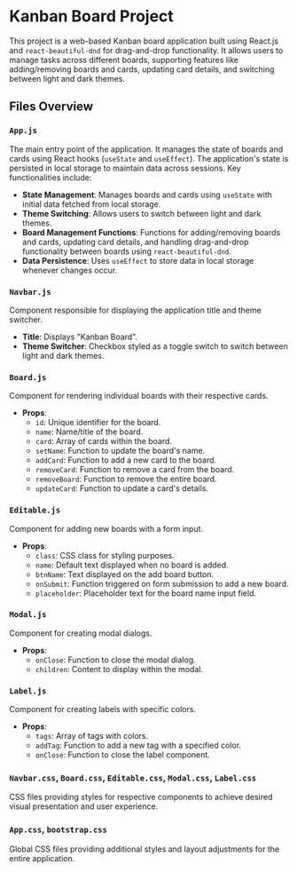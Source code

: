 # Kanban Board Project

This project is a web-based Kanban board application built using React.js and `react-beautiful-dnd` for drag-and-drop functionality. It allows users to manage tasks across different boards, supporting features like adding/removing boards and cards, updating card details, and switching between light and dark themes.

## Files Overview

### `App.js`

The main entry point of the application. It manages the state of boards and cards using React hooks (`useState` and `useEffect`). The application's state is persisted in local storage to maintain data across sessions. Key functionalities include:

- **State Management**: Manages boards and cards using `useState` with initial data fetched from local storage.
- **Theme Switching**: Allows users to switch between light and dark themes.
- **Board Management Functions**: Functions for adding/removing boards and cards, updating card details, and handling drag-and-drop functionality between boards using `react-beautiful-dnd`.
- **Data Persistence**: Uses `useEffect` to store data in local storage whenever changes occur.

### `Navbar.js`

Component responsible for displaying the application title and theme switcher.

- **Title**: Displays "Kanban Board".
- **Theme Switcher**: Checkbox styled as a toggle switch to switch between light and dark themes.

### `Board.js`

Component for rendering individual boards with their respective cards.

- **Props**:
  - `id`: Unique identifier for the board.
  - `name`: Name/title of the board.
  - `card`: Array of cards within the board.
  - `setName`: Function to update the board's name.
  - `addCard`: Function to add a new card to the board.
  - `removeCard`: Function to remove a card from the board.
  - `removeBoard`: Function to remove the entire board.
  - `updateCard`: Function to update a card's details.

### `Editable.js`

Component for adding new boards with a form input.

- **Props**:
  - `class`: CSS class for styling purposes.
  - `name`: Default text displayed when no board is added.
  - `btnName`: Text displayed on the add board button.
  - `onSubmit`: Function triggered on form submission to add a new board.
  - `placeholder`: Placeholder text for the board name input field.

### `Modal.js`

Component for creating modal dialogs.

- **Props**:
  - `onClose`: Function to close the modal dialog.
  - `children`: Content to display within the modal.

### `Label.js`

Component for creating labels with specific colors.

- **Props**:
  - `tags`: Array of tags with colors.
  - `addTag`: Function to add a new tag with a specified color.
  - `onClose`: Function to close the label component.

### `Navbar.css`, `Board.css`, `Editable.css`, `Modal.css`, `Label.css`

CSS files providing styles for respective components to achieve desired visual presentation and user experience.

### `App.css`, `bootstrap.css`

Global CSS files providing additional styles and layout adjustments for the entire application.

